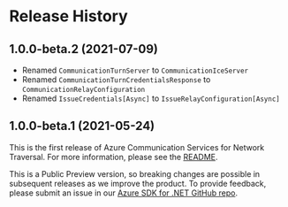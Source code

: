 # Release History

## 1.0.0-beta.2 (2021-07-09)

- Renamed `CommunicationTurnServer` to `CommunicationIceServer`
- Renamed `CommunicationTurnCredentialsResponse` to `CommunicationRelayConfiguration`
- Renamed `IssueCredentials[Async]` to `IssueRelayConfiguration[Async]`

## 1.0.0-beta.1 (2021-05-24)

This is the first release of Azure Communication Services for Network Traversal. For more information, please see the [README][read_me].

This is a Public Preview version, so breaking changes are possible in subsequent releases as we improve the product. To provide feedback, please submit an issue in our [Azure SDK for .NET GitHub repo](https://github.com/Azure/azure-sdk-for-net/issues).

<!-- LINKS -->
[read_me]: https://github.com/Azure/azure-sdk-for-net/blob/main/sdk/communication/Azure.Communication.NetworkTraversal/README.md

